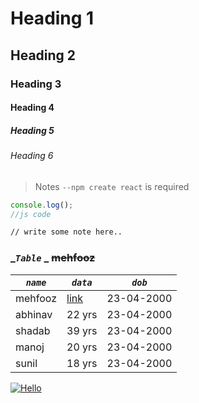 # Heading 1

## Heading 2

### Heading 3

#### Heading 4

##### Heading 5

###### Heading 6

> Notes `--npm create react` is required

```js
console.log();
//js code
```

```sh
// write some note here..
```

### _*`Table`* _ ~~mehfooz~~

| _`name`_ | _`data`_                                     | _`dob`_    |
| -------- | -------------------------------------------- | ---------- |
| mehfooz  | [link](https://course.masaischool.com/login) | 23-04-2000 |
| abhinav  | 22 yrs                                       | 23-04-2000 |
| shadab   | 39 yrs                                       | 23-04-2000 |
| manoj    | 20 yrs                                       | 23-04-2000 |
| sunil    | 18 yrs                                       | 23-04-2000 |

[![Hello](https://travis-ci.org/jomccann/dillinger.svg)](https://course.masaischool.com/login)
